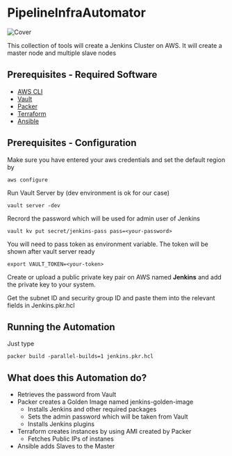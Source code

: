 # PipelineInfraAutomator
 ![Cover](https://s3.eu-central-1.amazonaws.com/caggri.com/images/cover.png)

This collection of tools will create a Jenkins Cluster on AWS. It will create a master node and multiple slave nodes



## Prerequisites - Required Software
* [AWS CLI](https://docs.aws.amazon.com/cli/latest/userguide/getting-started-install.html)
* [Vault](https://www.vaultproject.io/downloads)
* [Packer](https://www.packer.io/downloads)
* [Terraform](https://www.terraform.io/downloads)
* [Ansible](https://docs.ansible.com/ansible/latest/installation_guide/intro_installation.html)



## Prerequisites - Configuration
Make sure you have entered your aws credentials and set the default region by
```
aws configure
```

Run Vault Server by (dev environment is ok for our case)
```
vault server -dev
```

Recrord the password which will be used for admin user of Jenkins
```
vault kv put secret/jenkins-pass pass=<your-password>
```

You will need to pass token as environment variable. The token will be shown after vault server ready
```
export VAULT_TOKEN=<your-token>
```

Create or upload a public private key pair on AWS named <b>Jenkins</b> and add the private key to your system.

Get the subnet ID and security group ID and paste them into the relevant fields in Jenkins.pkr.hcl



## Running the Automation
Just type 
```
packer build -parallel-builds=1 jenkins.pkr.hcl   
```



## What does this Automation do?
* Retrieves the password from Vault
* Packer creates a Golden Image named jenkins-golden-image
    * Installs Jenkins and other required packages
    * Sets the admin password which will be taken from Vault
    * Installs Jenkins plugins
* Terraform creates instances by using AMI created by Packer
    * Fetches Public IPs of instanes
* Ansible adds Slaves to the Master
